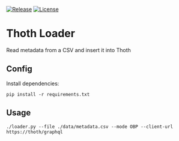 [![Release](https://img.shields.io/github/release/thoth-pub/thoth-loader.svg?colorB=58839b)](https://github.com/thoth-pub/thoth-loader/releases) [![License](https://img.shields.io/github/license/thoth-pub/thoth-loader.svg?colorB=ff0000)](https://github.com/thoth-pub/thoth-loader/blob/master/LICENSE)

# Thoth Loader
Read metadata from a CSV and insert it into Thoth

## Config
Install dependencies:
```
pip install -r requirements.txt
```

## Usage
```
./loader.py --file ./data/metadata.csv --mode OBP --client-url https://thoth/graphql
```
